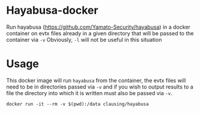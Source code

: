 # Hayabusa-docker

Run hayabusa (https://github.com/Yamato-Security/hayabusa) in a docker container on evtx files already in 
a given directory that will be passed to the container via `-v`
Obviously, `-l` will not be useful in this situation

# Usage

This docker image will run `hayabusa` from the container, the evtx files will need to be in directories passed via `-v` and if you wish to output
results to a file the directory into which it is written must also be passed via `-v`.

`docker run -it --rm -v $(pwd):/data clausing/hayabusa`
